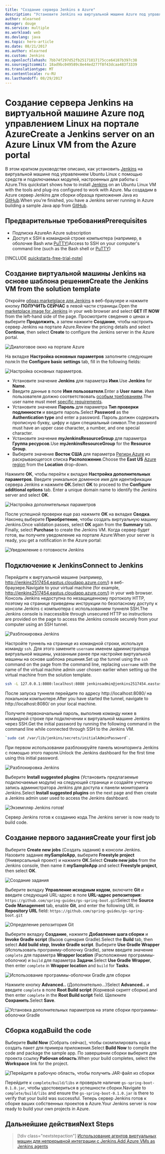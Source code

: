 ```yaml
---
title: "Создание сервера Jenkins в Azure"
description: "Установите Jenkins на виртуальной машине Azure под управлением Linux на основе шаблона решения Jenkins и создайте образец приложения Java."
author: mlearned
manager: douge
ms.service: multiple
ms.workload: web
ms.devlang: java
ms.topic: hero-article
ms.date: 08/21/2017
ms.author: mlearned
ms.custom: Jenkins
ms.openlocfilehash: 7bb74f297d52fb25171817175cce64187b397c38
ms.sourcegitcommit: 18ad9bc049589c8e44ed277f8f43dcaa483f3339
ms.translationtype: MT
ms.contentlocale: ru-RU
ms.lasthandoff: 08/29/2017
---
```

# <a name="create-a-jenkins-server-on-an-azure-linux-vm-from-the-azure-portal"></a><span data-ttu-id="a1a2e-103">Создание сервера Jenkins на виртуальной машине Azure под управлением Linux на портале Azure</span><span class="sxs-lookup"><span data-stu-id="a1a2e-103">Create a Jenkins server on an Azure Linux VM from the Azure portal</span></span>

<span data-ttu-id="a1a2e-104">В этом кратком руководстве описано, как установить [Jenkins](https://jenkins.io) на виртуальной машине под управлением Ubuntu Linux с помощью средств и подключаемых модулей, настроенных для работы с Azure.</span><span class="sxs-lookup"><span data-stu-id="a1a2e-104">This quickstart shows how to install [Jenkins](https://jenkins.io) on an Ubuntu Linux VM with the tools and plug-ins configured to work with Azure.</span></span> <span data-ttu-id="a1a2e-105">Мы создадим в Azure сервер Jenkins для сборки образца приложения Java из [GitHub](https://github.com).</span><span class="sxs-lookup"><span data-stu-id="a1a2e-105">When you're finished, you have a Jenkins server running in Azure building a sample Java app from [GitHub](https://github.com).</span></span>

## <a name="prerequisites"></a><span data-ttu-id="a1a2e-106">Предварительные требования</span><span class="sxs-lookup"><span data-stu-id="a1a2e-106">Prerequisites</span></span>

* <span data-ttu-id="a1a2e-107">Подписка Azure</span><span class="sxs-lookup"><span data-stu-id="a1a2e-107">An Azure subscription</span></span>
* <span data-ttu-id="a1a2e-108">Доступ к SSH в командной строке компьютера (например, в оболочке Bash или [PuTTY](http://www.putty.org/))</span><span class="sxs-lookup"><span data-stu-id="a1a2e-108">Access to SSH on your computer's command line (such as the Bash shell or [PuTTY](http://www.putty.org/))</span></span>

[!INCLUDE [quickstarts-free-trial-note](../../includes/quickstarts-free-trial-note.md)]

## <a name="create-the-jenkins-vm-from-the-solution-template"></a><span data-ttu-id="a1a2e-109">Создание виртуальной машины Jenkins на основе шаблона решения</span><span class="sxs-lookup"><span data-stu-id="a1a2e-109">Create the Jenkins VM from the solution template</span></span>

<span data-ttu-id="a1a2e-110">Откройте [образ marketplace для Jenkins](https://azuremarketplace.microsoft.com/marketplace/apps/azure-oss.jenkins?tab=Overview) в веб-браузере и нажмите кнопку **ПОЛУЧИТЬ СЕЙЧАС** в левой части страницы.</span><span class="sxs-lookup"><span data-stu-id="a1a2e-110">Open the [marketplace image for Jenkins](https://azuremarketplace.microsoft.com/marketplace/apps/azure-oss.jenkins?tab=Overview) in your web browser and select  **GET IT NOW** from the left-hand side of the page.</span></span> <span data-ttu-id="a1a2e-111">Просмотрите сведения о ценах и выберите **Продолжить**, а затем нажмите **Создание**, чтобы настроить сервер Jenkins на портале Azure.</span><span class="sxs-lookup"><span data-stu-id="a1a2e-111">Review the pricing details and select **Continue**, then select **Create** to configure the Jenkins server in the Azure portal.</span></span> 
   
![Диалоговое окно на портале Azure](./media/install-jenkins-solution-template/ap-create.png)

<span data-ttu-id="a1a2e-113">На вкладке **Настройка основных параметров** заполните следующие поля:</span><span class="sxs-lookup"><span data-stu-id="a1a2e-113">In the **Configure basic settings** tab, fill in the following fields:</span></span>

![Настройка основных параметров.](./media/install-jenkins-solution-template/ap-basic.png)

* <span data-ttu-id="a1a2e-115">Установите значение **Jenkins** для параметра **Имя**.</span><span class="sxs-lookup"><span data-stu-id="a1a2e-115">Use **Jenkins** for **Name**.</span></span>
* <span data-ttu-id="a1a2e-116">Введите данные в поле **Имя пользователя**.</span><span class="sxs-lookup"><span data-stu-id="a1a2e-116">Enter a **User name**.</span></span> <span data-ttu-id="a1a2e-117">Имя пользователя должно соответствовать [особым требованиям](/azure/virtual-machines/linux/faq#what-are-the-username-requirements-when-creating-a-vm).</span><span class="sxs-lookup"><span data-stu-id="a1a2e-117">The user name must meet [specific requirements](/azure/virtual-machines/linux/faq#what-are-the-username-requirements-when-creating-a-vm).</span></span>
* <span data-ttu-id="a1a2e-118">Установите значение **Пароль** для параметра **Тип проверки подлинности** и введите пароль.</span><span class="sxs-lookup"><span data-stu-id="a1a2e-118">Select **Password** as the **Authentication type** and enter a password.</span></span> <span data-ttu-id="a1a2e-119">Пароль должен содержать прописную букву, цифру и один специальный символ.</span><span class="sxs-lookup"><span data-stu-id="a1a2e-119">The password must have an upper case character, a number, and one special character.</span></span>
* <span data-ttu-id="a1a2e-120">Установите значение **myJenkinsResourceGroup** для параметра **Группа ресурсов**.</span><span class="sxs-lookup"><span data-stu-id="a1a2e-120">Use **myJenkinsResourceGroup** for the **Resource Group**.</span></span>
* <span data-ttu-id="a1a2e-121">Выберите значение **Восток США** для параметра [Регион Azure](https://azure.microsoft.com/regions/) из раскрывающегося списка **Расположение**.</span><span class="sxs-lookup"><span data-stu-id="a1a2e-121">Choose the **East US** [Azure region](https://azure.microsoft.com/regions/) from the **Location** drop-down.</span></span>

<span data-ttu-id="a1a2e-122">Нажмите **ОК**, чтобы перейти к вкладке **Настройка дополнительных параметров**. Введите уникальное доменное имя для идентификации сервера Jenkins и нажмите **ОК**.</span><span class="sxs-lookup"><span data-stu-id="a1a2e-122">Select **OK** to proceed to the **Configure additional options** tab. Enter a unique domain name to identify the Jenkins server and select **OK**.</span></span>

![Настройка дополнительных параметров](./media/install-jenkins-solution-template/ap-addtional.png)  

 <span data-ttu-id="a1a2e-124">После успешной проверки еще раз нажмите **ОК** на вкладке **Сводка**. Наконец выберите **Приобретение**, чтобы создать виртуальную машину Jenkins.</span><span class="sxs-lookup"><span data-stu-id="a1a2e-124">Once validation passes, select **OK** again from the **Summary** tab. Finally, select **Purchase** to create the Jenkins VM.</span></span> <span data-ttu-id="a1a2e-125">Когда сервер будет готов, вы получите уведомление на портале Azure:</span><span class="sxs-lookup"><span data-stu-id="a1a2e-125">When your server is ready, you get a notification in the Azure portal:</span></span>   

![Уведомление о готовности Jenkins](./media/install-jenkins-solution-template/jenkins-deploy-notification-ready.png)

## <a name="connect-to-jenkins"></a><span data-ttu-id="a1a2e-127">Подключение к Jenkins</span><span class="sxs-lookup"><span data-stu-id="a1a2e-127">Connect to Jenkins</span></span>

<span data-ttu-id="a1a2e-128">Перейдите к виртуальной машине (например, http://jenkins2517454.eastus.cloudapp.azure.com/) в веб-браузере.</span><span class="sxs-lookup"><span data-stu-id="a1a2e-128">Navigate to your virtual machine (for example, http://jenkins2517454.eastus.cloudapp.azure.com/) in  your web browser.</span></span> <span data-ttu-id="a1a2e-129">Консоль Jenkins недоступна по незащищенному протоколу HTTP, поэтому на странице приведены инструкции по безопасному доступу к консоли Jenkins с компьютера с использованием туннеля SSH.</span><span class="sxs-lookup"><span data-stu-id="a1a2e-129">The Jenkins console is inaccessible through unsecured HTTP so instructions are provided on the page to access the Jenkins console securely from your computer using an SSH tunnel.</span></span>

![Разблокировка Jenkins](./media/install-jenkins-solution-template/jenkins-ssh-instructions.png)

<span data-ttu-id="a1a2e-131">Настройте туннель на странице из командной строки, используя команду `ssh`. Для этого замените `username` именем администратора виртуальной машины, указанным ранее при настройке виртуальной машины на основе шаблона решения.</span><span class="sxs-lookup"><span data-stu-id="a1a2e-131">Set up the tunnel using the `ssh` command on the page from the command line, replacing `username` with the name of the virtual machine admin user chosen earlier when setting up the virtual machine from the solution template.</span></span>

```bash
ssh -L 127.0.0.1:8080:localhost:8080 jenkinsadmin@jenkins2517454.eastus.cloudapp.azure.com
```

<span data-ttu-id="a1a2e-132">После запуска туннеля перейдите по адресу http://localhost:8080/ на локальном компьютере.</span><span class="sxs-lookup"><span data-stu-id="a1a2e-132">After you have started the tunnel, navigate to http://localhost:8080/ on your local machine.</span></span> 

<span data-ttu-id="a1a2e-133">Получите первоначальный пароль, выполнив команду ниже в командной строке при подключении к виртуальной машине Jenkins через SSH.</span><span class="sxs-lookup"><span data-stu-id="a1a2e-133">Get the initial password by running the following command in the command line while connected through SSH to the Jenkins VM.</span></span>

```bash
`sudo cat /var/lib/jenkins/secrets/initialAdminPassword`.
```

<span data-ttu-id="a1a2e-134">При первом использовании разблокируйте панель мониторинга Jenkins с помощью этого пароля.</span><span class="sxs-lookup"><span data-stu-id="a1a2e-134">Unlock the Jenkins dashboard for the first time using this initial password.</span></span>

![Разблокировка Jenkins](./media/install-jenkins-solution-template/jenkins-unlock.png)

<span data-ttu-id="a1a2e-136">Выберите **Install suggested plugins** (Установить предлагаемые подключаемые модули) на следующей странице и создайте учетную запись администратора Jenkins для доступа к панели мониторинга Jenkins.</span><span class="sxs-lookup"><span data-stu-id="a1a2e-136">Select **Install suggested plugins** on the next page and then create a Jenkins admin user used to access the Jenkins dashboard.</span></span>

![Экземпляр Jenkins готов!](./media/install-jenkins-solution-template/jenkins-welcome.png)

<span data-ttu-id="a1a2e-138">Сервер Jenkins готов к созданию кода.</span><span class="sxs-lookup"><span data-stu-id="a1a2e-138">The Jenkins server is now ready to build code.</span></span>

## <a name="create-your-first-job"></a><span data-ttu-id="a1a2e-139">Создание первого задания</span><span class="sxs-lookup"><span data-stu-id="a1a2e-139">Create your first job</span></span>

<span data-ttu-id="a1a2e-140">Выберите **Create new jobs** (Создать задания) в консоли Jenkins. Назовите задание **mySampleApp**, выберите **Freestyle project** (Универсальный проект) и нажмите **ОК**.</span><span class="sxs-lookup"><span data-stu-id="a1a2e-140">Select **Create new jobs** from the Jenkins console, then name it **mySampleApp** and select **Freestyle project**, then select **OK**.</span></span>

![Создание задания](./media/install-jenkins-solution-template/jenkins-new-job.png) 

<span data-ttu-id="a1a2e-142">Выберите вкладку **Управление исходным кодом**, включите **Git** и введите следующий URL-адрес в поле **URL-адрес репозитория**: `https://github.com/spring-guides/gs-spring-boot.git`</span><span class="sxs-lookup"><span data-stu-id="a1a2e-142">Select the **Source Code Management** tab, enable **Git**, and enter the following URL in **Repository URL**  field: `https://github.com/spring-guides/gs-spring-boot.git`</span></span>

![Определение репозитория Git](./media/install-jenkins-solution-template/jenkins-job-git-configuration.png) 

<span data-ttu-id="a1a2e-144">Выберите вкладку **Создание**, нажмите **Добавление шага сборки** и **Invoke Gradle script** (Вызов сценария Gradle).</span><span class="sxs-lookup"><span data-stu-id="a1a2e-144">Select the **Build** tab, then select **Add build step**, **Invoke Gradle script**.</span></span> <span data-ttu-id="a1a2e-145">Выберите **Use Gradle Wrapper** (Использовать программу-оболочку Gradle), затем введите значение `complete` для параметра **Wrapper location** (Расположение программы-оболочки) и `build` для параметра **Задачи**.</span><span class="sxs-lookup"><span data-stu-id="a1a2e-145">Select **Use Gradle Wrapper**, then enter `complete` in **Wrapper location** and `build` for **Tasks**.</span></span>

![Использование программы-оболочки Gradle для сборки](./media/install-jenkins-solution-template/jenkins-job-gradle-config.png) 

<span data-ttu-id="a1a2e-147">Нажмите кнопку **Advanced..** (Дополнительно...)</span><span class="sxs-lookup"><span data-stu-id="a1a2e-147">Select **Advanced..**</span></span> <span data-ttu-id="a1a2e-148">и введите `complete` в поле **Root Build script** (Корневой скрипт сборки).</span><span class="sxs-lookup"><span data-stu-id="a1a2e-148">and then enter `complete` in the **Root Build script** field.</span></span> <span data-ttu-id="a1a2e-149">Щелкните **Сохранить**.</span><span class="sxs-lookup"><span data-stu-id="a1a2e-149">Select **Save**.</span></span>

![Установка дополнительных параметров на этапе сборки программы-оболочки Gradle](./media/install-jenkins-solution-template/jenkins-job-gradle-advances.png) 

## <a name="build-the-code"></a><span data-ttu-id="a1a2e-151">Сборка кода</span><span class="sxs-lookup"><span data-stu-id="a1a2e-151">Build the code</span></span>

<span data-ttu-id="a1a2e-152">Выберите **Build Now** (Собрать сейчас), чтобы скомпилировать код и создать пакет для примера приложения.</span><span class="sxs-lookup"><span data-stu-id="a1a2e-152">Select **Build Now** to compile the code and package the sample app.</span></span> <span data-ttu-id="a1a2e-153">По завершении сборки выберите для проекта ссылку **Рабочая область**.</span><span class="sxs-lookup"><span data-stu-id="a1a2e-153">When your build completes, select the **Workspace** link for the project.</span></span>

![Перейдите в рабочую область, чтобы получить JAR-файл из сборки](./media/install-jenkins-solution-template/jenkins-access-workspace.png) 

<span data-ttu-id="a1a2e-155">Перейдите к `complete/build/libs` и проверьте наличие `gs-spring-boot-0.1.0.jar`, чтобы удостовериться в успешности сборки.</span><span class="sxs-lookup"><span data-stu-id="a1a2e-155">Navigate to `complete/build/libs` and ensure the `gs-spring-boot-0.1.0.jar` is there to verify that your build was successful.</span></span> <span data-ttu-id="a1a2e-156">Теперь сервер Jenkins готов к сборке ваших собственных проектов в Azure.</span><span class="sxs-lookup"><span data-stu-id="a1a2e-156">Your Jenkins server is now ready to build your own projects in Azure.</span></span>

## <a name="next-steps"></a><span data-ttu-id="a1a2e-157">Дальнейшие действия</span><span class="sxs-lookup"><span data-stu-id="a1a2e-157">Next Steps</span></span>

> [!div class="nextstepaction"]
> [<span data-ttu-id="a1a2e-158">Использование агентов виртуальных машин для непрерывной интеграции с Jenkins.</span><span class="sxs-lookup"><span data-stu-id="a1a2e-158">Add Azure VMs as Jenkins agents</span></span>](jenkins-azure-vm-agents.md)
